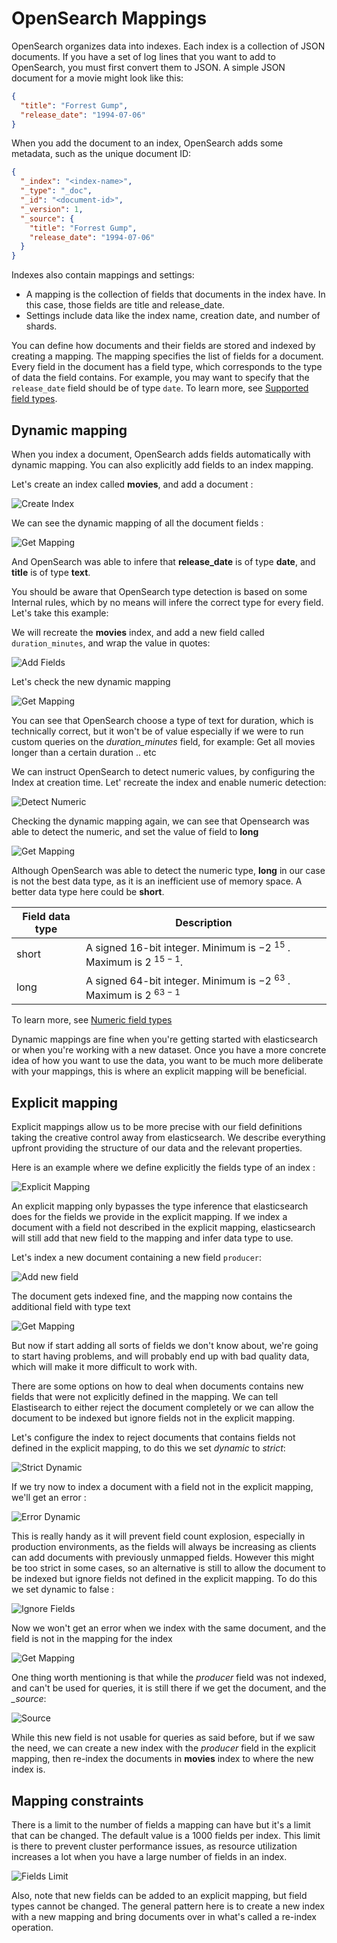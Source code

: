 
# OpenSearch Mappings

OpenSearch organizes data into indexes. Each index is a collection of JSON documents. If you have a set of log lines that you want to add to OpenSearch, you must first convert them to JSON. A simple JSON document for a movie might look like this:

```json
{
  "title": "Forrest Gump",
  "release_date": "1994-07-06"
}
```

When you add the document to an index, OpenSearch adds some metadata, such as the unique document ID:

```json
{
  "_index": "<index-name>",
  "_type": "_doc",
  "_id": "<document-id>",
  "_version": 1,
  "_source": {
    "title": "Forrest Gump",
    "release_date": "1994-07-06"
  }
}
```

Indexes also contain mappings and settings:

- A mapping is the collection of fields that documents in the index have. In this case, those fields are title and release_date.
- Settings include data like the index name, creation date, and number of shards.

You can define how documents and their fields are stored and indexed by creating a mapping. The mapping specifies the list of fields for a document. Every field in the document has a field type, which corresponds to the type of data the field contains. For example, you may want to specify that the `release_date` field should be of type `date`. To learn more, see [Supported field types](https://opensearch.org/docs/latest/field-types/supported-field-types/index/).


## Dynamic mapping

When you index a document, OpenSearch adds fields automatically with dynamic mapping. You can also explicitly add fields to an index mapping.

Let's create an index called **movies**, and add a document :

![Create Index](../img/dynamic_mapping_1.png)

We can see the dynamic mapping of all the document fields :

![Get Mapping](../img/dynamic_mapping_2.png)

And OpenSearch was able to infere that **release_date** is of type **date**, and **title** is of type **text**.

You should be aware that OpenSearch type detection is based on some Internal rules, which by no means will infere the correct type for every field. Let's take this example:

We will recreate the **movies** index, and add a new field called `duration_minutes`, and wrap the value in quotes:

![Add Fields](../img/dynamic_mapping_3.png)

Let's check the new dynamic mapping

![Get Mapping](../img/dynamic_mapping_4.png)

You can see that OpenSearch choose a type of text for duration, which is technically correct, but it won't be of value especially if we were to run custom queries on the *duration_minutes* field, for example: Get all movies longer than a certain duration .. etc

We can instruct OpenSearch to detect numeric values, by configuring the Index at creation time. Let' recreate the index and enable numeric detection:

![Detect Numeric](../img/dynamic_mapping_5.png)

Checking the dynamic mapping again, we can see that Opensearch was able to detect the numeric, and set the value of field to **long**

![Get Mapping](../img/dynamic_mapping_6.png)

Although OpenSearch was able to detect the numeric type, **long** in our case is not the best data type, as it is an inefficient use of memory space. A better data type here could be **short**.

| Field data type | Description                                                      |
|-----------------|------------------------------------------------------------------|
| short           | A signed 16-bit integer. Minimum is −2 <sup>15</sup> . Maximum is 2 <sup>15 − 1</sup>. |
| long            | A signed 64-bit integer. Minimum is −2 <sup>63</sup> . Maximum is 2 <sup>63 − 1</sup>  |

To learn more, see [Numeric field types](https://opensearch.org/docs/latest/field-types/supported-field-types/numeric/)


Dynamic mappings are fine when you're getting started with elasticsearch or when you're working with a new dataset. Once you have a more concrete idea of how you want to use the data, you want to be much more deliberate with your mappings, this is where an explicit mapping will be beneficial.

## Explicit mapping

Explicit mappings allow us to be more precise with our field definitions taking the creative control away from elasticsearch. We describe everything upfront providing the structure of our data and the relevant properties.

Here is an example where we define explicitly the fields type of an index :

![Explicit Mapping](../img/dynamic_mapping_7.png)

An explicit mapping only bypasses the type inference that elasticsearch does for the fields we provide in the explicit mapping. If we index a document with a field not described in the explicit mapping, elasticsearch will still add that new field to the mapping and infer data type to use.

Let's index a new document containing a new field `producer`:

![Add new field](../img/explicit_mapping_1.png)

The document gets indexed fine, and the mapping now contains the additional field with type text

![Get Mapping](../img/explicit_mapping_2.png)

But now if start adding all sorts of fields we don't know about, we're going to start having problems, and will probably end up with bad quality data, which will make it more difficult to work with.

There are some options on how to deal when documents contains new fields that were not explicitly defined in the mapping. We can tell Elastisearch to either reject the document completely or we can allow the document to be indexed but ignore fields not in the explicit mapping.

Let's configure the index to reject documents that contains fields not defined in the explicit mapping, to do this we set *dynamic* to *strict*:

![Strict Dynamic](../img/explicit_mapping_3.png)

If we try now to index a document with a field not in the explicit mapping, we'll get an error :

![Error Dynamic](../img/explicit_mapping_4.png)

This is really handy as it will prevent field count explosion, especially in production environments, as the fields will always be increasing as clients can add documents with previously unmapped fields.
However this might be too strict in some cases, so an alternative is still to allow the document to be indexed but ignore fields not defined in the explicit mapping. To do this we set dynamic to false :

![Ignore Fields](../img/explicit_mapping_5.png)

Now we won't get an error when we index with the same document, and the field is not in the mapping for the index

![Get Mapping](../img/explicit_mapping_6.png)

One thing worth mentioning is that while the *producer* field was not indexed, and can't be used for queries, it is still there if we get the document, and the *_source*:

![Source](../img/explicit_mapping_7.png)

While this new field is not usable for queries as said before, but if we saw the need, we can create a new index with the *producer* field in the explicit mapping, then re-index the documents in **movies** index to where the new index is.

## Mapping constraints

There is a limit to the number of fields a mapping can have but it's a limit that can be changed. The default value is a 1000 fields per index. This limit is there to prevent cluster performance issues, as resource utilization increases a lot when you have a large number of fields in an index.

![Fields Limit](../img/explicit_mapping_8.png)

Also, note that new fields can be added to an explicit mapping, but field types cannot be changed. The general pattern here is to create a new index with a new mapping and bring documents over in what's called a re-index operation.
